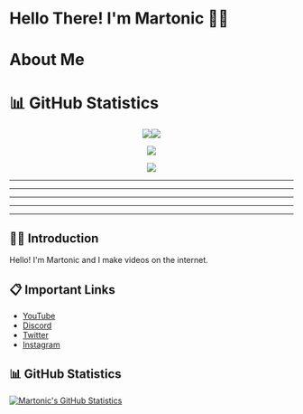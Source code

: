 # Hello There! I'm Martonic 🙋‍♂️


# About Me

# 📊 GitHub Statistics

<p align="center">
<img src="https://github-readme-stats.vercel.app/api?username=ItsMartonic&show_icons=true&theme=github_dark"><img src="https://github-readme-streak-stats.herokuapp.com?user=ItsMartonic&theme=merko&date_format=M%20j%5B%2C%20Y%5D">

<p align="center">
<img src="https://github-readme-stats.vercel.app/api/top-langs/?username=ItsMartonic&layout=compact&theme=github_dark">

<p align="center">
<img src="https://intense-river-40395.herokuapp.com/graph?username=ItsMartonic&theme=react-dark&custom_title=My%20Profile%20Contribution%20Graph&hide_border=true&color=00d668&line=00d668&point=8b007e">

---
---
---
---
---


## 🙋‍♂️ Introduction

Hello! I'm Martonic and I make videos on the internet.

## 📋 Important Links

- [YouTube](https://www.youtube.com/Martonic)
- [Discord](https://discord.gg/R5nzBEmv8d)
- [Twitter](https://twitter.com/ItsMartonic)
- [Instagram](https://www.instagram.com/itsmartonic/?hl=en)

## 📊 GitHub Statistics

[![Martonic's GitHub Statistics](https://github-readme-stats.vercel.app/api?username=ItsMartonic&show_icons=true&theme=github_dark)](https://github.com/anuraghazra/github-readme-stats)
